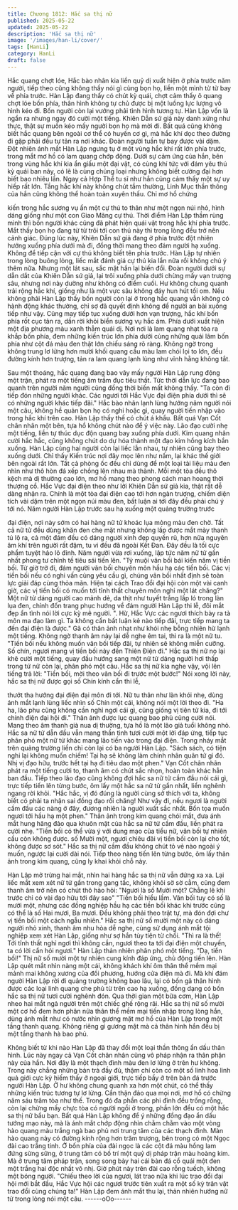 ```yaml
---
title: Chương 1812: Hắc sa thị nữ
published: 2025-05-22
updated: 2025-05-22
description: 'Hắc sa thị nữ'
image: '/images/han-li/cover/'
tags: [HanLi]
category: HanLi
draft: false
---
```


Hắc quang chợt lóe, Hắc bào nhân kia liền quỷ dị xuất hiện ở phía
trước năm người, tiếp theo cũng không thấy nói gì cùng bọn họ,
liền một mình từ từ bay về phía trước.
Hàn Lập đang thấy có chút kỳ quái, chợt cảm thấy ô quang chợt
lóe bốn phía, thân hình không tự chủ được bị một luồng lực lượng
vô hình kéo đi.
Bốn người còn lại vướng phải tình hình tương tự.
Hàn Lập vốn là ngẩn ra nhưng ngay đó cười một tiếng.
Khiên Dẫn sứ giả này danh xứng như thực, thật sự muốn kéo
mấy người bọn họ mà mời đi.
Bất quá cũng không biết hắc quang bên ngoài cơ thể có huyền cơ
gì, mà hắc khí dọc theo đường đi gặp phải đều tự tản ra nơi khác.
Đoàn người tuần tự bay được vài dặm.
Đột nhiên ánh mắt Hàn Lập ngưng tụ ở một vùng hắc khí rất lớn
phía trước, trong mắt mơ hồ có lam quang chớp động.
Dưới sự cảm ứng của hắn, bên trong vùng hắc khí kia ẩn giấu
một đại vật, có cùng khí tức với đám yêu thú kỳ quái ban nãy, có
lẽ là cùng chủng loại nhưng không biết cường đại hơn biết bao
nhiêu lần.
Ngay cả Hợp Thể tu sĩ như hắn cũng cảm thấy một sự uy hiếp rất
lớn.
Tầng hắc khí này không chút tầm thường, Linh Mục thần thông
của hắn cũng không thể hoàn toàn xuyên thấu. Chỉ mơ hồ chứng

kiến trong hắc sương vụ ẩn một cự thú to thân như một ngọn núi
nhỏ, hình dáng giống như một con Giao Mãng cự thú.
Thời điểm Hàn Lập thầm rùng mình thì bốn người khác cũng đã
phát hiện quái vật trong hắc khí phía trước. Mắt thấy bọn họ đang
từ từ trôi tới con thú này thì trong lòng đều trở nên cảnh giác.
Đúng lúc này, Khiên Dẫn sứ giả đang ở phía trước đột nhiên
hướng xuống phía dưới mà đi, đồng thời mang theo đám người
hạ xuống. Không để tiếp cận với cự thú không biết tên phía trước.
Hàn Lập tự nhiên trong lòng buông lỏng, liếc mắt đánh giá cự thú
kia lần nữa rồi không chú ý thêm nữa.
Nhưng một lát sau, sắc mặt hắn lại biến đổi.
Đoàn người dưới sự dẫn dắt của Khiên Dẫn sứ giả, lại trôi xuống
phía dưới chừng mấy vạn trượng sâu, nhưng nơi này dường như
không có điểm cuối.
Hư không chung quanh trải rộng hắc khí, giống như là một vực
sâu không đáy hun hút tối om.
Nếu không phải Hàn Lập thấy bốn người còn lại ở trong hắc
quang vẫn không có hành động khác thường, chỉ sợ đã quyết
định không để người an bài xuống tiếp như vậy.
Cũng may tiếp tục xuống dưới hơn vạn trượng, hắc khí bốn phía
rốt cục tản ra, dần rời khỏi biển sương vụ hắc ám.
Phía dưới xuất hiện một địa phương màu xanh thẳm quái dị.
Nơi nơi là lam quang nhạt tỏa ra khắp bốn phía, đem những kiến
trúc lớn phía dưới cùng những quái lâm bốn phía như cột đá màu
đen thật lớn chiếu sáng rõ ràng.
Không ngờ trong không trung lơ lửng hơn mười khối quang cầu
màu lam chói lọi to lớn, đều đường kính hơn trượng, tản ra lam
quang lạnh lùng như vĩnh hằng không tắt.

Sau một thoáng, hắc quang đang bao vây mấy người Hàn Lập
rung động một trận, phát ra một tiếng âm trầm đục tiêu thất.
Tức thời dẫn lực đang bao quanh trên người năm người cũng
đồng thời biến mất không thấy.
"Ta còn đi tiếp đón những người khác. Các ngươi tới Hắc Vực đại
điện phía dưới thì sẽ có những người khác tiếp đãi." Hắc bào
nhân lạnh lùng hướng năm người nói một câu, không hề quản
bọn họ có nghi hoặc gì, quay người tiến nhập vào trong hắc khí
trên cao.
Hàn Lập thấy thế có chút á khẩu.
Bất quá Vạn Cốt chân nhân một bên, tựa hồ không chút nào để ý
việc này. Lão đạo cười nhẹ một tiếng, liền tự thúc dục độn quang
bay xuống phía dưới.
Kim quang nhân cười hắc hắc, cũng không chút do dự hóa thành
một đạo kim hồng kích bắn xuống.
Hàn Lập cùng hai người còn lại liếc lẫn nhau, tự nhiên cũng bay
theo xuống dưới.
Chỉ thấy Kiến trúc nơi đây mọc lên như nấm, lại khác thế giới bên
ngoài rất lớn.
Tất cả phòng ốc đều chỉ dùng để một loại tài liệu màu đen nhìn
như thô hòn đá xếp chồng lên nhau mà thành. Mỗi một tòa đều
thô kệch mà dị thường cao lớn, mơ hồ mang theo phong cách
man hoang thời thượng cổ.
Hắc Vực đại điện theo như lời Khiên Dẫn sứ giả kia, thật rất dễ
dàng nhận ra.
Chính là một tòa đại điện cao tới hơn ngàn trượng, chiếm diện
tích vài dặm trên một ngọn núi màu đen, bất luận ai tới đây đều
phải chú ý tới nó.
Năm người Hàn Lập trước sau hạ xuống một quảng trường trước

đại điện, nơi này sớm có hai hàng nữ tử khoác lụa mỏng màu đen
chờ.
Tất cả nữ tử đều dùng khăn đen che mặt nhưng không lấp được
mắt mày thanh tú lộ ra, cả một đám đều có dáng người xinh đẹp
quyến rũ, hơn nữa nguyên âm khí trên người rất đậm, tu vi đều
đã ngoài Kết Đan.
Đây đều là tối cực phẩm tuyệt hảo lô đỉnh.
Năm người vừa rơi xuống, lập tức năm nữ tử gần nhất phong tư
chỉnh tề tiêu sái tiến lên.
"Tỷ muội vãn bối bái kiến năm vị tiền bối. Từ giờ trở đi, đám người
vãn bối chuyên môn hầu hạ các tiền bối. Các vị tiền bối nếu có
nghi vấn cùng yêu cầu gì, chúng vãn bối nhất định sẽ toàn lực giải
đáp cùng thỏa mãn. Hiện tại cách Trao đổi đại hội còn một vài
canh giờ, các vị tiền bối có muốn tới tĩnh thất chuyên môn nghỉ
một lát chăng?" Một nữ tử dáng người cao mảnh dẻ, da thịt như
tuyết trắng lấp ló trong làn lụa đen, chỉnh đốn trang phục hướng
về đám người Hàn Lập thi lễ, đôi mắt đẹp ẩn tình nói lời cực kỳ
mê người.
". Hừ, Hắc Vực các ngươi thích bày ra tà môn ma đạo làm gì. Ta
không cần bất luận kẻ nào tiếp đãi, trực tiếp mang ta đến đại điện
là được." Gã có thân ảnh nhạt như khói nhẹ bỗng nhiên hừ lạnh
một tiếng. Không ngờ thanh âm này lại dễ nghe êm tai, thì ra là
một nữ tu.
"Tiền bối nếu không muốn vãn bối tiếp đãi, tự nhiên sẽ không
miễn cưỡng. Số chín, ngươi mang vị tiền bối này đến Thiên Điện
đi." Hắc sa thị nữ nọ lại khẽ cười một tiếng, quay đầu hướng sang
một nữ tử dáng người hơi thấp trong tứ nữ còn lại, phân phó một
câu.
Hắc sa thị nữ kia nghe vậy, vội lên tiếng trả lời:
"Tiền bối, mời theo vãn bối đi trước một bước!"
Nói xong lời này, hắc sa thị nữ được gọi số Chín kính cẩn thi lễ,

thướt tha hướng đại điện đại môn đi tới.
Nữ tu thân như làn khói nhẹ, dùng ánh mắt lạnh lùng liếc nhìn số
Chín một cái, không nói một lời theo đi.
"Ha ha, lão phu cũng không cần nghỉ ngơi cái gì, cũng giống vị
tiên tử kia, đi tới chính điện đại hội đi." Thân ảnh được lục quang
bao phủ cũng cười nói. Mang theo âm thanh già nua dị thường,
tựa hồ là một lão giả tuổi không nhỏ.
Hắc sa nữ tử dẫn đầu vẫn mang thần tình tươi cười một lời đáp
ứng, tiếp tục phân phó một nữ tử khác mang lão tiến vào trong
đại điện.
Trong nháy mắt trên quảng trường liền chỉ còn lại có ba người
Hàn Lập.
"Sách sách, có tiện nghi lại không muốn chiếm! Tại hạ sẽ không
làm chính nhân quân tử gì đó. Nhị vị đạo hữu, trước hết tại hạ đi
tiêu dao một phen." Vạn Cốt chân nhân phát ra một tiếng cười to,
thanh âm có chút sắc nhọn, hoàn toàn khác hẳn ban đầu.
Tiếp theo lão đạo cũng không đợi hắc sa nữ tử cầm đầu nói cái
gì, trực tiếp tiến lên từng bước, ôm lấy một hắc sa nữ tử gần
nhất, liền nghênh ngang rời khỏi.
"Hắc hắc, vị đó đúng là người cùng sở thích với ta, không biết có
phải ta nhận sai đồng đạo rồi chăng! Như vậy đi, nếu ngươi là
người cầm đầu các nàng ở đây, đương nhiên là người xuất sắc
nhất. Bổn tọa muốn ngươi tới hầu hạ một phen." Thân ảnh trong
kim quang chói mắt, đưa ánh mắt hung hăng đảo qua khuôn mặt
của hắc sa nữ tử cầm đầu, liền phát ra cười nhẹ.
"Tiền bối có thể vừa ý với dung mạo của tiểu nữ, vãn bối tự nhiên
cầu còn không được. số Mười một, ngươi chiêu đãi vị tiền bối còn
lại cho tốt, không được sơ sót." Hắc sa thị nữ cầm đầu không chút
tỏ vẻ nào ngoài ý muốn, ngược lại cười dài nói.
Tiếp theo nàng tiến lên từng bước, ôm lấy thân ảnh trong kim
quang, cũng ly khai khỏi chỗ này.

Hàn Lập mở trừng hai mắt, nhìn hai hàng hắc sa thị nữ vẫn đứng
xa xa. Lại liếc mắt xem xét nữ tử gần trong gang tấc, không khỏi
sờ sờ cằm, cũng đem thanh âm trở nên có chút thô hào hỏi:
"Ngươi là số Mười một? Chẳng lẽ khi trước chỉ có vài đạo hữu tới
đây sao"
"Tiền bối hiểu lầm. Vãn bối tuy có số là mười một, nhưng các
đồng nghiệp hầu hạ các tiền bối khác khi trước cũng có thể là số
Hai mươi, Ba mươi. Đều không phải theo trật tự, mà đón đợi chư
vị tiền bối một cách ngẫu nhiên." Hắc sa thị nữ số mười một này
có dáng người nhỏ xinh, thanh âm nhu hòa dễ nghe, cùng sử
dụng ánh mắt tội nghiệp xem xét Hàn Lập, giống như sợ hắn tùy
tiện từ chối.
"Thì ra là thế! Tới tĩnh thất nghỉ ngơi thì không cần, ngươi theo ta
tới đại điện một chuyến, ta có lời cần hỏi ngươi." Hàn Lập thản
nhiên phân phó một tiếng.
"Dạ, tiền bối!" Thị nữ số mười một tự nhiên cung kính đáp ứng,
chủ động tiến lên.
Hàn Lập quét mắt nhìn nàng một cái, không khách khí ôm thân
thể mềm mại mảnh mai không xương của đối phương, hướng
cửa điện mà đi.
Mà khi đám người Hàn Lập rời đi quảng trường không bao lâu, lại
có bốn gã thân hình được các loại linh quang che phủ từ trên cao
hạ xuống, đồng dạng có bốn hắc sa thị nữ tươi cười nghênh đón.
Qua thời gian một bữa cơm, Hàn Lập nheo hai mắt ngả người
trên một chiếc ghế rộng rãi.
Hắc sa thị nữ số mười một cơ hồ đem hơn phân nửa thân thể
mềm mại tiến nhập trong lòng hắn, dùng ánh mắt như có nước
nhìn gương mặt mơ hồ của Hàn Lập trong một tầng thanh quang.
Không riêng gì gương mặt mà cả thân hình hắn đều bị một tầng
thanh hà bao phủ.

Không biết từ khi nào Hàn Lập đã thay đổi một loại thần thông ẩn
dấu thân hình. Lúc này ngay cả Vạn Cốt chân nhân cũng vô pháp
nhận ra thân phận này của hắn.
Nơi đây là một thạch đình màu đen lơ lửng ở trên hư không.
Trong này chẳng những bàn trà đầy đủ, thậm chí còn có một số
linh hoa linh quả giới cực kỳ hiếm thấy ở ngoại giới, trực tiếp bầy
ở trên bàn đá trước người Hàn Lập.
Ở hư không chung quanh xa hơn một chút, có thể thấy những
kiến trúc tương tự lơ lửng. Cẩn thận đảo qua mọi nơi, mơ hồ có
chừng năm sáu trăm tòa như thế.
Trong đó đa phần các phi đình đều trống rỗng, còn lại chừng mấy
chực tòa có người ngồi ở trong, phần lớn đều có một hắc sa thị
nữ bầu bạn.
Bất quá Hàn Lập không để ý những đồng đạo ẩn dấu tướng mạo
này, mà là ánh mắt chớp động nhìn chằm chằm vào một vòng hào
quang màu trắng ngà bao phủ nơi trung tâm của các thạch đình.
Màn hào quang này có đường kính rộng hơn trăm trượng, bên
trong có một Ngọc đài cao trắng tinh.
Ở bốn phía của đài ngọc là các cột đá màu hồng lam đứng sừng
sững, ở trung tâm có bố trí một quỷ dị pháp trận màu hoàng kim.
Mà ở trung tâm pháp trận, song song bày hai cái bàn đá cổ quái
một đen một trắng hai độc nhất vô nhị.
Giờ phút này trên đài cao rỗng tuếch, không một bóng người.
"Chiếu theo lời của ngươi, lát trao nữa khi lúc trao đổi đại hội mới
bắt đầu, Hắc Vực hội các ngươi trước tiên xuất ra một số kỳ trân
vật trao đổi cùng chúng ta!" Hàn Lập đem ánh mắt thu lại, thản
nhiên hướng nữ tử trong lòng nói một câu.
------oOo------
